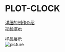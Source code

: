 # PLOT-CLOCK                  
[详细的制作介绍](https://blog.csdn.net/qq_39020934/article/details/83104364)                    
[视频演示](https://www.bilibili.com/video/av34012767/"悬停显示")                   
                                                  
                                        
样品展示                      
![picture](https://github.com/Lighter-z/PLOT-CLOCK/blob/master/Picture/%E6%95%B4%E4%BD%932.jpg)
